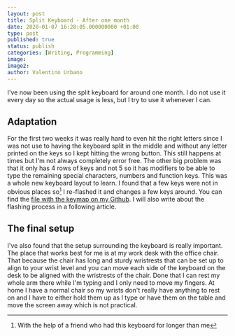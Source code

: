 ```yaml
---
layout: post
title: Split Keyboard - After one month
date: 2020-01-07 16:28:05.000000000 +01:00
type: post
published: true
status: publish
categories: [Writing, Programming]
image:
image2:
author: Valentino Urbano
---
```


I've now been using the split keyboard for around one month. I do not  use it every day so the actual usage is less, but I try to use it whenever I can.

## Adaptation

For the first two weeks it was really hard to even hit the right letters since I was not use to having the keyboard split in the middle and without any letter printed on the keys so I kept hitting the wrong button. This still happens at times but I'm not always completely error free. The other big problem was that it only has 4 rows of keys and not 5 so it has modifiers to be able to type the remaining special characters, numbers and function keys. This was a whole new keyboard layout to learn. I found that a few keys were not in obvious places so[^1] I re-flashed it and changes a few keys around. You can find the [file with the keymap on my Github][1]. I will also write about the flashing process in a following article.

## The final setup

I've also found that the setup surrounding the keyboard is really important. The place that works best for me is at my work desk with the office chair. That because the chair has long and sturdy wristrests that can be set up to align to your wrist level and you can move each side of the keyboard on the desk to be aligned with the wristrests of the chair. Done that I can rest my whole arm there while I'm typing and I only need to move my fingers. At home I have a normal chair so my wrists don't really have anything to rest on and I have to either hold them up as I type or have them on the table and move the screen away which is not practical.

[^1]: With the help of a friend who had this keyboard for longer than me

[1]: https://github.com/valeIT/qmk_firmware/tree/vale